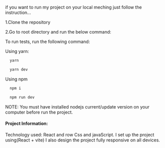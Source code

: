 if you want to run my project on your local meching just follow the instruction...

1.Clone the repository 

2.Go to root directory and run the below command:

To run tests, run the following command:

Using yarn:

```bash
  yarn
```
```bash
  yarn dev
```
Using npm
```bash
  npm i 
```
```bash
  npm run dev
```
NOTE: You must have installed nodejs current/update version on your computer before run the project.




#### Project Information:

Technology used: React and row Css and javaScript.
I set up the project using(React + vite)
I also design the project fully responsive on all devices.
